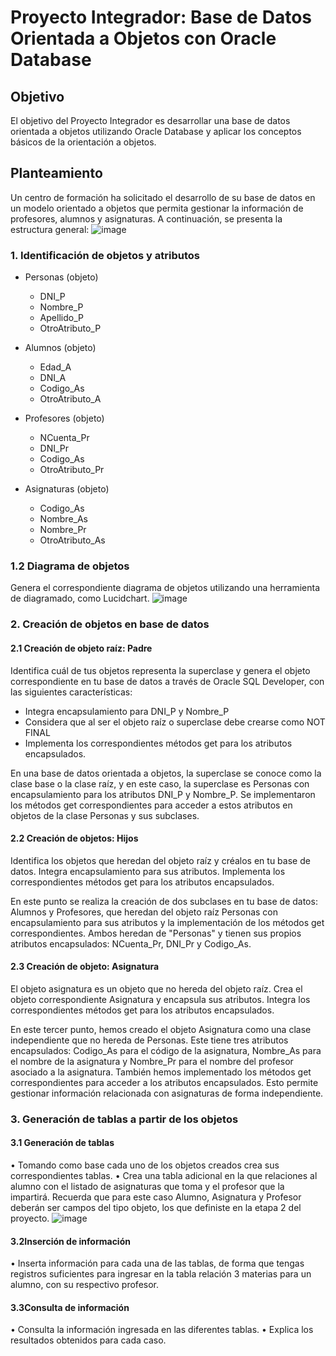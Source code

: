 # Proyecto Integrador: Base de Datos Orientada a Objetos con Oracle Database

## Objetivo
El objetivo del Proyecto Integrador es desarrollar una base de datos orientada a objetos utilizando Oracle Database y aplicar los conceptos básicos de la orientación a objetos.

## Planteamiento
Un centro de formación ha solicitado el desarrollo de su base de datos en un modelo orientado a objetos que permita gestionar la información de profesores, alumnos y asignaturas. A continuación, se presenta la estructura general:
![image](https://github.com/erikth97/Data-Bases-Advanced/assets/94486146/e4cbf177-4b7c-4000-97c0-7902c338d021)


### 1. Identificación de objetos y atributos

- Personas (objeto)
  - DNI_P
  - Nombre_P
  - Apellido_P
  - OtroAtributo_P

- Alumnos (objeto)
  - Edad_A
  - DNI_A
  - Codigo_As
  - OtroAtributo_A

- Profesores (objeto)
  - NCuenta_Pr
  - DNI_Pr
  - Codigo_As
  - OtroAtributo_Pr

- Asignaturas (objeto)
  - Codigo_As
  - Nombre_As
  - Nombre_Pr
  - OtroAtributo_As

### 1.2 Diagrama de objetos
Genera el correspondiente diagrama de objetos utilizando una herramienta de diagramado, como Lucidchart.
![image](https://github.com/erikth97/Data-Bases-Advanced/assets/94486146/7e73f3e9-adfe-4139-b4d4-9a5ca3be7931)


### 2. Creación de objetos en base de datos

#### 2.1 Creación de objeto raíz: Padre

Identifica cuál de tus objetos representa la superclase y genera el objeto correspondiente en tu base de datos a través de Oracle SQL Developer, con las siguientes características:
- Integra encapsulamiento para DNI_P y Nombre_P
- Considera que al ser el objeto raíz o superclase debe crearse como NOT FINAL
- Implementa los correspondientes métodos get para los atributos encapsulados.

En una base de datos orientada a objetos, la superclase se conoce como la clase base o la clase raíz, y en este caso, la superclase es Personas con encapsulamiento para los atributos DNI_P y Nombre_P. Se implementaron los métodos get correspondientes para acceder a estos atributos en objetos de la clase Personas y sus subclases.

#### 2.2 Creación de objetos: Hijos

Identifica los objetos que heredan del objeto raíz y créalos en tu base de datos. Integra encapsulamiento para sus atributos. Implementa los correspondientes métodos get para los atributos encapsulados.

En este punto se realiza la creación de dos subclases en tu base de datos: Alumnos y Profesores, que heredan del objeto raíz Personas con encapsulamiento para sus atributos y la implementación de los métodos get correspondientes. Ambos heredan de "Personas" y tienen sus propios atributos encapsulados: NCuenta_Pr, DNI_Pr y Codigo_As.

#### 2.3 Creación de objeto: Asignatura

El objeto asignatura es un objeto que no hereda del objeto raíz. Crea el objeto correspondiente Asignatura y encapsula sus atributos. Integra los correspondientes métodos get para los atributos encapsulados.

En este tercer punto, hemos creado el objeto Asignatura como una clase independiente que no hereda de Personas. Este tiene tres atributos encapsulados: Codigo_As para el código de la asignatura, Nombre_As para el nombre de la asignatura y Nombre_Pr para el nombre del profesor asociado a la asignatura. También hemos implementado los métodos get correspondientes para acceder a los atributos encapsulados. Esto permite gestionar información relacionada con asignaturas de forma independiente.

### 3.  Generación de tablas a partir de los objetos

#### 3.1 Generación de tablas
• Tomando como base cada uno de los objetos creados crea sus correspondientes
tablas.
• Crea una tabla adicional en la que relaciones al alumno con el listado de
asignaturas que toma y el profesor que la impartirá. Recuerda que para este caso
Alumno, Asignatura y Profesor deberán ser campos del tipo objeto, los que
definiste en la etapa 2 del proyecto.
![image](https://github.com/erikth97/Data-Bases-Advanced/assets/94486146/5fde2541-ea78-4895-84a1-47405e865522)

#### 3.2Inserción de información
• Inserta información para cada una de las tablas, de forma que tengas registros
suficientes para ingresar en la tabla relación 3 materias para un alumno, con su
respectivo profesor.

#### 3.3Consulta de información
• Consulta la información ingresada en las diferentes tablas.
• Explica los resultados obtenidos para cada caso.
